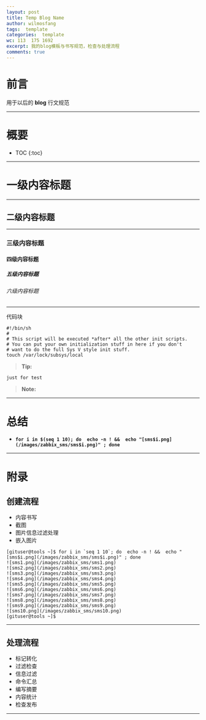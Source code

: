 ```yaml
---
layout: post
title: Temp Blog Name
author: wilmosfang
tags:  template
categories:  template
wc: 113  175 1692 
excerpt: 我的blog模板与书写规范，检查与处理流程
comments: true
---
```


# 前言

用于以后的 **blog** 行文规范

---

# 概要

* TOC
{:toc}


---


# 一级内容标题

---

## 二级内容标题

---


### 三级内容标题

#### 四级内容标题

##### 五级内容标题

###### 六级内容标题

---

代码块

~~~
#!/bin/sh
#
# This script will be executed *after* all the other init scripts.
# You can put your own initialization stuff in here if you don't
# want to do the full Sys V style init stuff.
touch /var/lock/subsys/local
~~~


> **Tip:**


~~~
just for test
~~~


> **Note:**

---

# 总结

* **`for i in $(seq 1 10); do  echo -n ! &&  echo "[sms$i.png](/images/zabbix_sms/sms$i.png)" ; done`**

---

# 附录

## 创建流程

* 内容书写
* 截图
* 图片信息过滤处理
* 嵌入图片

~~~
[gituser@tools ~]$ for i in `seq 1 10`; do  echo -n ! &&  echo "[sms$i.png](/images/zabbix_sms/sms$i.png)" ; done 
![sms1.png](/images/zabbix_sms/sms1.png)
![sms2.png](/images/zabbix_sms/sms2.png)
![sms3.png](/images/zabbix_sms/sms3.png)
![sms4.png](/images/zabbix_sms/sms4.png)
![sms5.png](/images/zabbix_sms/sms5.png)
![sms6.png](/images/zabbix_sms/sms6.png)
![sms7.png](/images/zabbix_sms/sms7.png)
![sms8.png](/images/zabbix_sms/sms8.png)
![sms9.png](/images/zabbix_sms/sms9.png)
![sms10.png](/images/zabbix_sms/sms10.png)
[gituser@tools ~]$ 
~~~

---

## 处理流程

* 标记转化
* 过滤检查
* 信息过滤
* 命令汇总
* 编写摘要
* 内容统计
* 检查发布

---

[link]: http://soft.dog/
[temp]: http://soft.dog/
